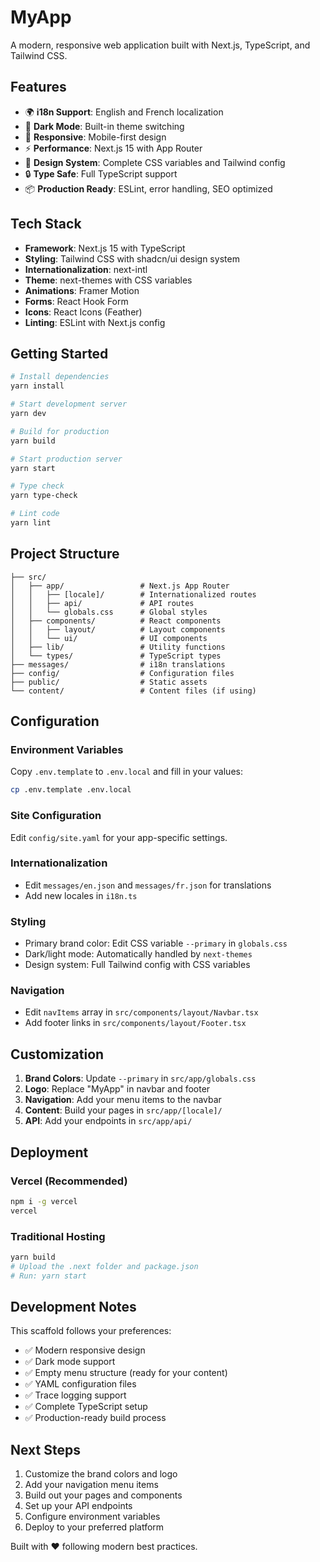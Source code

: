 # MyApp

A modern, responsive web application built with Next.js, TypeScript, and Tailwind CSS.

## Features

- 🌍 **i18n Support**: English and French localization
- 🌙 **Dark Mode**: Built-in theme switching
- 📱 **Responsive**: Mobile-first design
- ⚡ **Performance**: Next.js 15 with App Router
- 🎨 **Design System**: Complete CSS variables and Tailwind config
- 🔒 **Type Safe**: Full TypeScript support
- 📦 **Production Ready**: ESLint, error handling, SEO optimized

## Tech Stack

- **Framework**: Next.js 15 with TypeScript
- **Styling**: Tailwind CSS with shadcn/ui design system
- **Internationalization**: next-intl
- **Theme**: next-themes with CSS variables
- **Animations**: Framer Motion
- **Forms**: React Hook Form
- **Icons**: React Icons (Feather)
- **Linting**: ESLint with Next.js config

## Getting Started

```bash
# Install dependencies
yarn install

# Start development server
yarn dev

# Build for production
yarn build

# Start production server
yarn start

# Type check
yarn type-check

# Lint code
yarn lint
```

## Project Structure

```
├── src/
│   ├── app/                 # Next.js App Router
│   │   ├── [locale]/        # Internationalized routes
│   │   ├── api/             # API routes
│   │   └── globals.css      # Global styles
│   ├── components/          # React components
│   │   ├── layout/          # Layout components
│   │   └── ui/              # UI components
│   ├── lib/                 # Utility functions
│   └── types/               # TypeScript types
├── messages/                # i18n translations
├── config/                  # Configuration files
├── public/                  # Static assets
└── content/                 # Content files (if using)
```

## Configuration

### Environment Variables

Copy `.env.template` to `.env.local` and fill in your values:

```bash
cp .env.template .env.local
```

### Site Configuration

Edit `config/site.yaml` for your app-specific settings.

### Internationalization

- Edit `messages/en.json` and `messages/fr.json` for translations
- Add new locales in `i18n.ts`

### Styling

- Primary brand color: Edit CSS variable `--primary` in `globals.css`
- Dark/light mode: Automatically handled by `next-themes`
- Design system: Full Tailwind config with CSS variables

### Navigation

- Edit `navItems` array in `src/components/layout/Navbar.tsx`
- Add footer links in `src/components/layout/Footer.tsx`

## Customization

1. **Brand Colors**: Update `--primary` in `src/app/globals.css`
2. **Logo**: Replace "MyApp" in navbar and footer
3. **Navigation**: Add your menu items to the navbar
4. **Content**: Build your pages in `src/app/[locale]/`
5. **API**: Add your endpoints in `src/app/api/`

## Deployment

### Vercel (Recommended)

```bash
npm i -g vercel
vercel
```

### Traditional Hosting

```bash
yarn build
# Upload the .next folder and package.json
# Run: yarn start
```

## Development Notes

This scaffold follows your preferences:
- ✅ Modern responsive design
- ✅ Dark mode support  
- ✅ Empty menu structure (ready for your content)
- ✅ YAML configuration files
- ✅ Trace logging support
- ✅ Complete TypeScript setup
- ✅ Production-ready build process

## Next Steps

1. Customize the brand colors and logo
2. Add your navigation menu items
3. Build out your pages and components  
4. Set up your API endpoints
5. Configure environment variables
6. Deploy to your preferred platform

Built with ❤️ following modern best practices.
